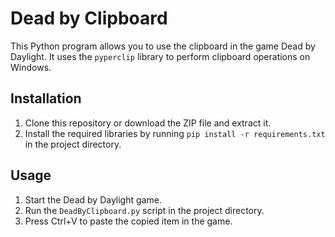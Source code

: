 # Dead by Clipboard
This Python program allows you to use the clipboard in the game Dead by Daylight. It uses the `pyperclip` library to perform clipboard operations on Windows.

## Installation
1. Clone this repository or download the ZIP file and extract it.
2. Install the required libraries by running `pip install -r requirements.txt` in the project directory.

## Usage
1. Start the Dead by Daylight game.
2. Run the `DeadByClipboard.py` script in the project directory.
3. Press Ctrl+V to paste the copied item in the game.
